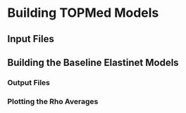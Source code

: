 # Building TOPMed Models
## Input Files 
## Building the Baseline Elastinet Models
### Output Files
### Plotting the Rho Averages

